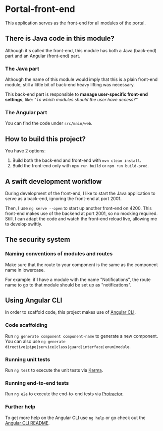 # Portal-front-end

This application serves as the front-end for all modules of the portal.

## There is Java code in this module?
Although it's called the front-end, this module has both a Java (back-end) part and an Angular (front-end) part.

### The Java part
Although the name of this module would imply that this is a plain front-end module, still a little bit of back-end heavy lifting was necessary.

This back-end part is responsible to **manage user-specific front-end settings**, like: *"To which modules should the user have access?"*

### The Angular part

You can find the code under ``src/main/web``.

## How to build this project?
You have 2 options:

1. Build both the back-end and front-end with ``mvn clean install``.
1. Build the front-end only with ``npm run build`` or ``npm run build-prod``.


## A swift development workflow
During development of the front-end, I like to start the Java application to serve as a back-end, ignoring the front-end at port 2001.

Then, I use ``ng serve --open`` to start up another front-end on 4200. This front-end makes use of the backend at port 2001, so no mocking required. Still, I can adapt the code and watch the front-end reload live, allowing me to develop swiftly.


## The security system
### Naming conventions of modules and routes
Make sure that the route to your component is the same as the component name in lowercase.

For example: if I have a module with the name "Notifications", the route name to go to that module should be set up as "notifications".


## Using Angular CLI
In order to scaffold code, this project makes use of [Angular CLI](https://github.com/angular/angular-cli).

### Code scaffolding
Run `ng generate component component-name` to generate a new component. You can also use `ng generate directive|pipe|service|class|guard|interface|enum|module`.

### Running unit tests

Run `ng test` to execute the unit tests via [Karma](https://karma-runner.github.io).

### Running end-to-end tests

Run `ng e2e` to execute the end-to-end tests via [Protractor](http://www.protractortest.org/).

### Further help

To get more help on the Angular CLI use `ng help` or go check out the [Angular CLI README](https://github.com/angular/angular-cli/blob/master/README.md).
